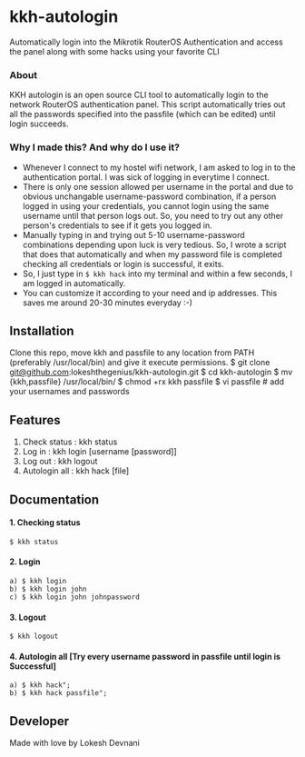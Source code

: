 # kkh-autologin
Automatically login into the Mikrotik RouterOS Authentication and access the panel along with some hacks using your favorite CLI

### About
  KKH autologin is an open source CLI tool to automatically login to the network RouterOS authentication panel.
  This script automatically tries out all the passwords specified into the passfile (which can be edited) until login succeeds.
### Why I made this? And why do I use it?
  * Whenever I connect to my hostel wifi network, I am asked to log in to the authentication portal. I was sick of logging in everytime I connect. 
  * There is only one session allowed per username in the portal and due to obvious unchangable username-password combination, if a person logged in using your credentials, you cannot login using the same username until that person logs out. So, you need to try out any other person's credentials to see if it gets you logged in.
  * Manually typing in and trying out 5-10 username-password combinations depending upon luck is very tedious. So, I wrote a script that does that automatically and when my password file is completed checking all credentials or login is successful, it exits.
  * So, I just type in `$ kkh hack` into my terminal and within a few seconds, I am logged in automatically.
  * You can customize it according to your need and ip addresses. This saves me around 20-30 minutes everyday :-)

## Installation
  Clone this repo, move kkh and passfile to any location from PATH (preferably /usr/local/bin) and give it execute permissions.
    $ git clone git@github.com:lokeshthegenius/kkh-autologin.git
    $ cd kkh-autologin
    $ mv {kkh,passfile} /usr/local/bin/
    $ chmod +rx kkh passfile
    $ vi passfile            # add your usernames and passwords
    
    
## Features  
  1. Check status :  kkh status
  2. Log in        :  kkh login [username [password]]
  3. Log out       :  kkh logout
  4. Autologin all :  kkh hack [file]
  
## Documentation    
####  1. Checking status
    $ kkh status
####  2. Login
    a) $ kkh login
    b) $ kkh login john
    c) $ kkh login john johnpassword
####  3. Logout
    $ kkh logout
####  4. Autologin all [Try every username password in passfile until login is Successful]
    a) $ kkh hack";
    b) $ kkh hack passfile";
    
## Developer
  Made with love by Lokesh Devnani


